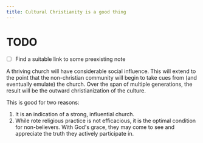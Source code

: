 ```yaml
---
title: Cultural Christianity is a good thing
---
```


# TODO

- [ ] Find a suitable link to some preexisting note

A thriving church will have considerable social influence. This will extend to the point that the non-christian community will begin to take cues from (and eventually emulate) the church. Over the span of multiple generations, the result will be the outward christianization of the culture. 

This is good for two reasons:

1. It is an indication of a strong, influential church.
2. While rote religious practice is not efficacious, it is the optimal condition for non-believers. With God's grace, they may come to see and appreciate the truth they actively participate in.
